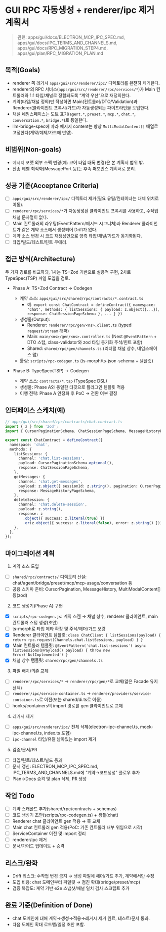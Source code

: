 # GUI RPC 자동생성 + renderer/ipc 제거 계획서

> 관련: apps/gui/docs/ELECTRON_MCP_IPC_SPEC.md, apps/gui/docs/IPC_TERMS_AND_CHANNELS.md, apps/gui/docs/RPC_MIGRATION_STEP4.md, apps/gui/plan/RPC_MIGRATION_PLAN.md

## 목적(Goals)

- renderer 쪽 레거시 `apps/gui/src/renderer/ipc/` 디렉토리를 완전히 제거한다.
- renderer의 RPC 서비스(`apps/gui/src/renderer/rpc/services/*`)가 Main 컨트롤러와 1:1 타입/채널로 정합되도록 “계약 우선”으로 재정의한다.
- 계약(타입/채널 정의)만 작성하면 Main(컨트롤러/DTO/Validation)과 Renderer(클라이언트 프록시/가드)가 자동생성되는 파이프라인을 도입한다.
- 채널 네임스페이스는 도트 표기(`agent.*`, `preset.*`, `mcp.*`, `chat.*`, `conversation.*`, `bridge.*`)로 통일한다.
- llm-bridge-spec에 따라 메시지 content는 항상 `MultiModalContent[]` 배열로 고정한다(계약/예제/가드에 반영).

## 비범위(Non-goals)

- 메시지 포맷 외부 스펙 변경(예: 코어 타입 대폭 변경)은 본 계획서 범위 밖.
- 전송 레벨 최적화(MessagePort 등)는 후속 퍼포먼스 계획서로 분리.

## 성공 기준(Acceptance Criteria)

- [ ] `apps/gui/src/renderer/ipc/` 디렉토리 제거(필요 유틸/컨테이너는 대체 위치로 이동).
- [ ] `renderer/rpc/services/*`가 자동생성된 클라이언트 프록시를 사용하고, 수작업 채널 문자열이 없다.
- [ ] Main 컨트롤러의 라우팅(EventPattern/메서드 시그니처)과 Renderer 클라이언트가 같은 계약 소스에서 생성되어 Drift가 없다.
- [ ] 계약 소스 변경 시 코드 재생성만으로 양측 타입/채널/가드가 동기화된다.
- [ ] 타입/빌드/테스트/린트 무에러.

## 접근 방식(Architecture)

두 가지 경로를 비교하되, 1차는 TS+Zod 기반으로 실용적 구현, 2차로 TypeSpec(TSP) 파일 도입을 검토.

- Phase A: TS+Zod Contract → Codegen
  - 계약 소스: `apps/gui/src/shared/rpc/contracts/*.contract.ts`
    - 예: `export const ChatContract = defineContract({ namespace: 'chat', methods: { listSessions: { payload: z.object({...}), response: ChatSessionPageSchema }, ... } })`
  - 생성물(Output):
    - Renderer: `renderer/rpc/gen/<ns>.client.ts` (typed `request/stream` 래퍼)
    - Main: `main/<ns>/gen/<ns>.controller.ts` (Nest `@EventPattern` + DTO 스텁, class-validator와 zod 타입 동기화 주석/힌트 포함)
    - Shared: `shared/rpc/gen/channels.ts` (리터럴 채널 상수, 네임스페이스 맵)
  - 툴링: `scripts/rpc-codegen.ts` (ts-morph/ts-json-schema + 템플릿)

- Phase B: TypeSpec(TSP) → Codegen
  - 계약 소스: `contracts/*.tsp` (TypeSpec DSL)
  - 생성물: Phase A와 동일한 타깃으로 플러그인 템플릿 적용
  - 이행 전략: Phase A 안정화 후 PoC → 전환 여부 결정

## 인터페이스 스케치(예)

```ts
// apps/gui/src/shared/rpc/contracts/chat.contract.ts
import { z } from 'zod';
import { CursorPaginationSchema, ChatSessionPageSchema, MessageHistoryPageSchema } from './schemas';

export const ChatContract = defineContract({
  namespace: 'chat',
  methods: {
    listSessions: {
      channel: 'chat.list-sessions',
      payload: CursorPaginationSchema.optional(),
      response: ChatSessionPageSchema,
    },
    getMessages: {
      channel: 'chat.get-messages',
      payload: z.object({ sessionId: z.string(), pagination: CursorPaginationSchema.optional() }),
      response: MessageHistoryPageSchema,
    },
    deleteSession: {
      channel: 'chat.delete-session',
      payload: z.string(),
      response: z
        .object({ success: z.literal(true) })
        .or(z.object({ success: z.literal(false), error: z.string() })),
    },
  },
});
```

## 마이그레이션 계획

1. 계약 소스 도입

- [ ] `shared/rpc/contracts/` 디렉토리 신설: chat/agent/bridge/preset/mcp/mcp-usage/conversation 등
- [ ] 공용 스키마 준비: CursorPagination, MessageHistory, MultiModalContent[] 등(zod)

2. 코드 생성기(Phase A) 구현

- [x] `scripts/rpc-codegen.js`: 계약 스캔 → 채널 상수, renderer 클라이언트, main 컨트롤러 스텁 생성(초안)
- [ ] ts-morph로 타입 메타 확장 및 주석/헤더/가드 보강
- [x] Renderer 클라이언트 템플릿: `class ChatClient { listSessions(payload) { return rpc.request(Channels.chat.listSessions, payload) } }`
- [x] Main 컨트롤러 템플릿: `@EventPattern('chat.list-sessions') async listSessions(@Payload() payload) { throw new Error('NotImplemented') }`
- [x] 채널 상수 템플릿: `shared/rpc/gen/channels.ts`

3. 파일 배치/의존 교체

- [ ] `renderer/rpc/services/*` → `renderer/rpc/gen/*`로 교체(얇은 Facade 유지 선택)
- [ ] `renderer/ipc/service-container.ts` → `renderer/providers/service-container.ts`로 이전(또는 shared/di.ts로 이동)
- [ ] hooks/containers의 import 경로를 gen 클라이언트로 교체

4. 레거시 제거

- [ ] `apps/gui/src/renderer/ipc/` 전체 삭제(electron-ipc-channel.ts, mock-ipc-channel.ts, index.ts 포함)
- [ ] `ipc-channel` 타입/유틸 남아있는 import 제거

5. 검증/문서/PR

- [ ] 타입/린트/테스트/빌드 통과
- [ ] 문서 갱신: ELECTRON_MCP_IPC_SPEC.md, IPC_TERMS_AND_CHANNELS.md에 "계약→코드생성" 플로우 추가
- [ ] Plan→Docs 승격 및 plan 삭제, PR 생성

## 작업 Todo

- [ ] 계약 스캐폴드 추가(shared/rpc/contracts + schemas)
- [ ] 코드 생성기 초안(scripts/rpc-codegen.ts) + 샘플(chat)
- [ ] Renderer chat 클라이언트 gen 적용 → 훅 교체
- [ ] Main chat 컨트롤러 gen 적용(PoC: 기존 컨트롤러 내부 위임으로 시작)
- [ ] ServiceContainer 이전 및 import 정리
- [ ] renderer/ipc 제거
- [ ] 문서/가이드 업데이트 + 승격

## 리스크/완화

- Drift 리스크: 수작업 변경 금지 → 생성 파일에 헤더/가드 추가, 계약에서만 수정
- 도입 비용: chat 도메인부터 파일럿 → 점진 확대(bridge/preset/mcp)
- 검증 복잡도: 계약 기반 e2e 스냅샷/채널 일치 검사 스크립트 추가

## 완료 기준(Definition of Done)

- chat 도메인에 대해 계약→생성→적용→레거시 제거 완료, 테스트/문서 통과.
- 다음 도메인 확대 로드맵/일정 초안 포함.
